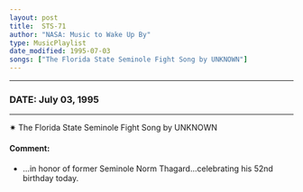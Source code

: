 ```yaml
---
layout: post
title:  STS-71
author: "NASA: Music to Wake Up By"
type: MusicPlaylist
date_modified: 1995-07-03
songs: ["The Florida State Seminole Fight Song by UNKNOWN"]
---
```


----
### DATE: July 03, 1995
----
✷ The Florida State Seminole Fight Song by UNKNOWN

#### Comment:
* ...in honor of former Seminole Norm Thagard...celebrating his 52nd birthday today.



<br/>
<center>
	<a target="_blank"
	   href="https://twitter.com/intent/tweet?hashtags=Space,NASA,Playlist,NASAWakeupCalls,SpaceProgram&text={{ page.author}}, '{{ page.songs.first }}' {{ page.title }}, {{ page.date | date: '%B %d, %Y' }}. {{ site.url }}{{ page.url }}&via=nasawakeupcalls"><i class="fab fa-twitter" alt="Tweet this page" style="font-size: 1.3em;"></i></a>
	&nbsp; 	<i class="fas fa-user-astronaut" style="font-size: 1.5em;"></i> &nbsp;
    <a type="amzn" search="'The Florida State Seminole Fight Song by UNKNOWN'" category="popular music">
    <i class="fab fa-amazon" style="font-size: 1.3em;"></i></a>
</center>
